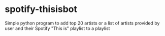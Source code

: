 # spotify-thisisbot
Simple python program to add top 20 artists or a list of artists provided by user and their Spotify "This is" playlist to a playlist 
